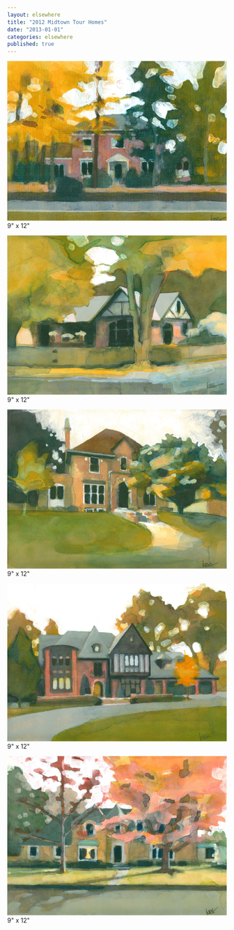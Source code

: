 ```yaml
---
layout: elsewhere
title: "2012 Midtown Tour Homes"
date: "2013-01-01"
categories: elsewhere
published: true
---
```


![house 5](/img/elsewhere/2012-midtown/house-5.jpg)
9" x 12"

![house 4](/img/elsewhere/2012-midtown/house-4.jpg)
9" x 12"

![house 3](/img/elsewhere/2012-midtown/house-3.jpg)
9" x 12"

![house 2](/img/elsewhere/2012-midtown/house-2.jpg)
9" x 12"

![house 1](/img/elsewhere/2012-midtown/house-1.jpg)
9" x 12"